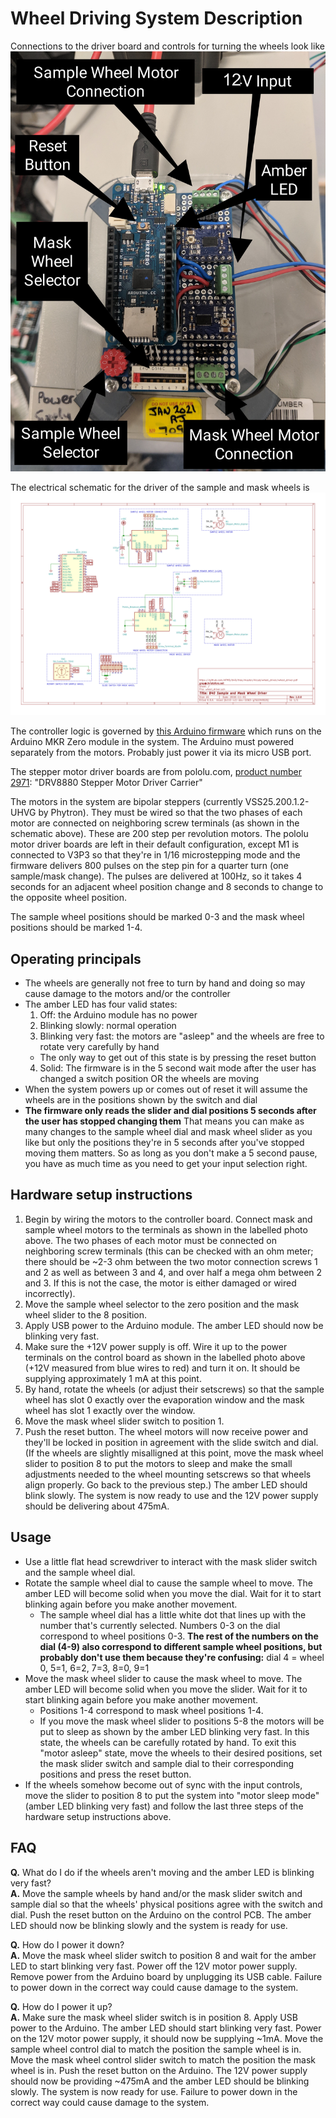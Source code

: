 # Wheel Driving System Description
Connections to the driver board and controls for turning the wheels look like ![this](/sample_and_mask_wheels/images/board_connections.jpg)

The electrical schematic for the driver of the sample and mask wheels is
[![here](/sample_and_mask_wheels/kicad/wheel_driver/wheel_driver.svg)](https://github.com/AFMD/b40/raw/master/sample_and_mask_wheels/kicad/wheel_driver/wheel_driver.pdf)

The controller logic is governed by [this Arduino firmware](https://github.com/AFMD/b40/blob/master/sample_and_mask_wheels/firwmare/wheels_driver/wheels_driver.ino) which runs on the Arduino MKR Zero module in the system. The Arduino must powered separately from the motors. Probably just power it via its micro USB port.

The stepper motor driver boards are from pololu.com, [product number 2971](https://www.pololu.com/product/2971): "DRV8880 Stepper Motor Driver Carrier"

The motors in the system are bipolar steppers (currently VSS25.200.1.2-UHVG by Phytron). They must be wired so that the two phases of each motor are connected on neighboring screw terminals (as shown in the schematic above). These are 200 step per revolution motors. The pololu motor driver boards are left in their default configuration, except M1 is connected to V3P3 so that they're in 1/16 microstepping mode and the firmware delivers 800 pulses on the step pin for a quarter turn (one sample/mask change). The pulses are delivered at 100Hz, so it takes 4 seconds for an adjacent wheel position change and 8 seconds to change to the opposite wheel position.

The sample wheel positions should be marked 0-3 and the mask wheel positions should be marked 1-4.

## Operating principals
* The wheels are generally not free to turn by hand and doing so may cause damage to the motors and/or the controller
* The amber LED has four valid states:
  1. Off: the Arduino module has no power
  2. Blinking slowly: normal operation
  3. Blinking very fast: the motors are "asleep" and the wheels are free to rotate very carefully by hand
    * The only way to get out of this state is by pressing the reset button
  4. Solid: The firmware is in the 5 second wait mode after the user has changed a switch position OR the wheels are moving
* When the system powers up or comes out of reset it will assume the wheels are in the positions shown by the switch and dial
* __The firmware only reads the slider and dial positions 5 seconds after the user has stopped changing them__ That means you can make as many changes to the sample wheel dial and mask wheel slider as you like but only the positions they're in 5 seconds after you've stopped moving them matters. So as long as you don't make a 5 second pause, you have as much time as you need to get your input selection right.

## Hardware setup instructions
1. Begin by wiring the motors to the controller board. Connect mask and sample wheel motors to the terminals as shown in the labelled photo above. The two phases of each motor must be connected on neighboring screw terminals (this can be checked with an ohm meter; there should be ~2-3 ohm between the two motor connection screws 1 and 2 as well as between 3 and 4, and over half a mega ohm between 2 and 3. If this is not the case, the motor is either damaged or wired incorrectly).
1. Move the sample wheel selector to the zero position and the mask wheel slider to the 8 position.
1. Apply USB power to the Arduino module. The amber LED should now be blinking very fast.
1. Make sure the +12V power supply is off. Wire it up to the power terminals on the control board as shown in the labelled photo above (+12V measured from blue wires to red) and turn it on. It should be supplying approximately 1 mA at this point.
1. By hand, rotate the wheels (or adjust their setscrews) so that the sample wheel has slot 0 exactly over the evaporation window and the mask wheel has slot 1 exactly over the window.
1. Move the mask wheel slider switch to position 1.
1. Push the reset button. The wheel motors will now receive power and they'll be locked in position in agreement with the slide switch and dial. (If the wheels are slightly misalligned at this point, move the mask wheel slider to position 8 to put the motors to sleep and make the small adjustments needed to the wheel mounting setscrews so that wheels align properly. Go back to the previous step.) The amber LED should blink slowly. The system is now ready to use and the 12V power supply should be delivering about 475mA.

## Usage
* Use a little flat head screwdriver to interact with the mask slider switch and the sample wheel dial.
* Rotate the sample wheel dial to cause the sample wheel to move. The amber LED will become solid when you move the dial. Wait for it to start blinking again before you make another movement.
  * The sample wheel dial has a little white dot that lines up with the number that's currently selected. Numbers 0-3 on the dial correspond to wheel positions 0-3. __The rest of the numbers on the dial (4-9) also correspond to different sample wheel positions, but probably don't use them because they're confusing:__ dial 4 = wheel 0, 5=1, 6=2, 7=3, 8=0, 9=1
* Move the mask wheel slider to cause the mask wheel to move. The amber LED will become solid when you move the slider. Wait for it to start blinking again before you make another movement.
  * Positions 1-4 correspond to mask wheel positions 1-4.
  * If you move the mask wheel slider to positions 5-8 the motors will be put to sleep as shown by the amber LED blinking very fast. In this state, the wheels can be carefully rotated by hand. To exit this "motor asleep" state, move the wheels to their desired positions, set the mask slider switch and sample dial to their corresponding positions and press the reset button.
* If the wheels somehow become out of sync with the input controls, move the slider to position 8 to put the system into "motor sleep mode" (amber LED blinking very fast) and follow the last three steps of the hardware setup instructions above.


## FAQ
__Q.__ What do I do if the wheels aren't moving and the amber LED is blinking very fast?  
__A.__ Move the sample wheels by hand and/or the mask slider switch and sample dial so that the wheels' physical positions agree with the switch and dial. Push the reset button on the Arduino on the control PCB. The amber LED should now be blinking slowly and the system is ready for use.  


__Q.__ How do I power it down?  
__A.__ Move the mask wheel slider switch to position 8 and wait for the amber LED to start blinking very fast. Power off the 12V motor power supply. Remove power from the Arduino board by unplugging its USB cable. Failure to power down in the correct way could cause damage to the system.  


__Q.__ How do I power it up?  
__A.__ Make sure the mask wheel slider switch is in position 8. Apply USB power to the Arduino. The amber LED should start blinking very fast. Power on the 12V motor power supply, it should now be supplying ~1mA. Move the sample wheel control dial to match the position the sample wheel is in. Move the mask wheel control slider switch to match the position the mask wheel is in. Push the reset button on the Arduino. The 12V power supply should now be providing ~475mA and the amber LED should be blinking slowly. The system is now ready for use. Failure to power down in the correct way could cause damage to the system.
